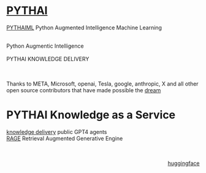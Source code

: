 # <a href="https://gpt.pythai.net">PYTHAI</a><br />
<a href="https://github.com/pythaiml/">PYTHAIML</a> Python Augmented Intelligence Machine Learning<br /><br />

Python Augmentic Intelligence<br /><br />
PYTHAI KNOWLEDGE DELIVERY<br />
<br /><br />

Thanks to META, Microsoft, openai, Tesla, google, anthropic, X and all other open source contributors that have made possible the <a href="https://github.com/AgenticPlace">dream</a><br />

# PYTHAI Knowledge as a Service
<a href="https://gpt.pythai.net">knowledge delivery</a> public GPT4 agents<br />
<a href="https://rage.pythai.net">RAGE</a> Retrieval Augmented Generative Engine<br /><br /><br />
<p align="right"><a href="https://huggingface.co/PYTHAI">huggingface</a></p>
